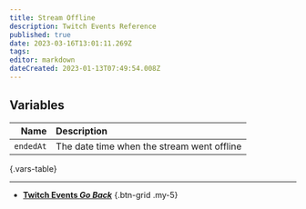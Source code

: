 ```yaml
---
title: Stream Offline
description: Twitch Events Reference
published: true
date: 2023-03-16T13:01:11.269Z
tags: 
editor: markdown
dateCreated: 2023-01-13T07:49:54.008Z
---
```


## Variables

Name | Description
----:|:------------
`endedAt` | The date time when the stream went offline
{.vars-table}

---

- [<i class="mdi mdi-chevron-left"></i>**Twitch Events *Go Back***](/Platforms/Twitch/Events)
{.btn-grid .my-5}